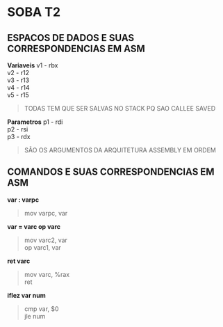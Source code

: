 # SOBA T2
## ESPACOS DE DADOS E SUAS CORRESPONDENCIAS EM ASM

**Variaveis**
v1 - rbx <br />
v2 - r12 <br />
v3 - r13 <br />
v4 - r14 <br />
v5 - r15 <br />
> TODAS TEM QUE SER SALVAS NO STACK PQ SAO CALLEE SAVED

**Parametros**
p1 - rdi <br />
p2 - rsi <br />
p3 - rdx <br />
> SÃO OS ARGUMENTOS DA ARQUITETURA ASSEMBLY EM ORDEM

## COMANDOS E SUAS CORRESPONDENCIAS EM ASM
**var : varpc**
> mov varpc, var

**var = varc op varc**
> mov varc2, var <br />
> op varc1, var

**ret varc**
> mov varc, %rax <br />
> ret

**iflez var num**
> cmp var, $0 <br />
> jle num
